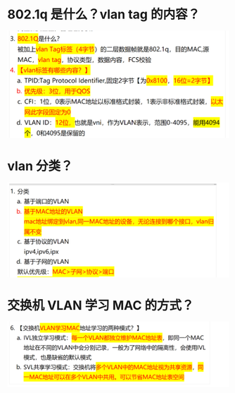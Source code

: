 # 802.1q 是什么？vlan tag 的内容？

![alt text](images/面试题---VLAN基础/image.png)

# vlan 分类？

![alt text](images/面试题---VLAN基础/image-1.png)

# 交换机 VLAN 学习 MAC 的方式？

![alt text](images/面试题---VLAN基础/image-2.png)

